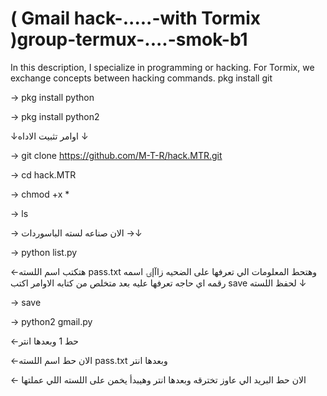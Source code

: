 # ( Gmail hack-.....-with Tormix )group-termux-....-smok-b1
In this description, I specialize in programming or hacking. For Tormix, we exchange concepts between hacking commands.
pkg install git

→ pkg install python

→ pkg install python2

↓اوامر تثبيت الاداه ↓

→ git clone https://github.com/M-T-R/hack.MTR.git

→ cd hack.MTR

→ chmod +x *

→ ls

→ الان صناعه لسته الباسوردات →↓

→ python list.py

←هتكتب اسم اللسته pass.txt وهتحط المعلومات الي تعرفها على الضحيه زاآإۍ اسمه رقمه اي حاجه تعرفها عليه بعد متخلص من كتابه الاوامر اكتب save لحفظ اللسته ↓

→ save

→ python2 gmail.py

←حط 1 وبعدها انتر

←الان حط اسم اللسته pass.txt وبعدها انتر

← الان حط البريد الي عاوز تخترقه وبعدها انتر وهيبدأ يخمن على اللسته اللي عملتها
